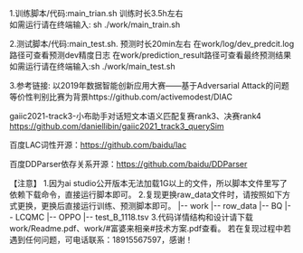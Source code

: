 1.训练脚本/代码:main_trian.sh 训练时长3.5h左右  
如需运行请在终端输入: sh ./work/main_train.sh

2.测试脚本/代码:main_test.sh.  预测时长20min左右 
在work/log/dev_predcit.log路径可查看预测dev精度日志
在work/prediction_result路径可查看最终预测结果
如需运行请在终端输入:sh ./work/main_test.sh


3.参考链接: 
以2019年数据智能创新应用大赛——基于Adversarial Attack的问题等价性判别比赛为背景https://github.com/activemodest/DIAC

gaiic2021-track3-小布助手对话短文本语义匹配复赛rank3、决赛rank4
https://github.com/daniellibin/gaiic2021_track3_querySim

百度LAC词性开源：https://github.com/baidu/lac

百度DDParser依存关系开源：https://github.com/baidu/DDParser

【注意】
1.因为ai studio公开版本无法加载1G以上的文件，所以脚本文件里写了依赖下载命令，直接运行脚本即可。
2.复现更换raw_data文件时，请按照如下方式更换，更换后直接运行训练、预测脚本即可。
|-- work
	|-- row_data
       |-- BQ
       |-- LCQMC
       |-- OPPO
       |-- test_B_1118.tsv
3.代码详情结构和设计请下载work/Readme.pdf、work/#富婆来相亲#技术方案.pdf查看。
若在复现过程中若遇到任何问题，可电话联系：18915567597，感谢！
